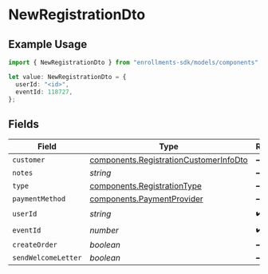 # NewRegistrationDto

## Example Usage

```typescript
import { NewRegistrationDto } from "enrollments-sdk/models/components";

let value: NewRegistrationDto = {
  userId: "<id>",
  eventId: 118727,
};
```

## Fields

| Field                                                                                            | Type                                                                                             | Required                                                                                         | Description                                                                                      |
| ------------------------------------------------------------------------------------------------ | ------------------------------------------------------------------------------------------------ | ------------------------------------------------------------------------------------------------ | ------------------------------------------------------------------------------------------------ |
| `customer`                                                                                       | [components.RegistrationCustomerInfoDto](../../models/components/registrationcustomerinfodto.md) | :heavy_minus_sign:                                                                               | N/A                                                                                              |
| `notes`                                                                                          | *string*                                                                                         | :heavy_minus_sign:                                                                               | N/A                                                                                              |
| `type`                                                                                           | [components.RegistrationType](../../models/components/registrationtype.md)                       | :heavy_minus_sign:                                                                               | N/A                                                                                              |
| `paymentMethod`                                                                                  | [components.PaymentProvider](../../models/components/paymentprovider.md)                         | :heavy_minus_sign:                                                                               | N/A                                                                                              |
| `userId`                                                                                         | *string*                                                                                         | :heavy_check_mark:                                                                               | N/A                                                                                              |
| `eventId`                                                                                        | *number*                                                                                         | :heavy_check_mark:                                                                               | N/A                                                                                              |
| `createOrder`                                                                                    | *boolean*                                                                                        | :heavy_minus_sign:                                                                               | N/A                                                                                              |
| `sendWelcomeLetter`                                                                              | *boolean*                                                                                        | :heavy_minus_sign:                                                                               | N/A                                                                                              |
